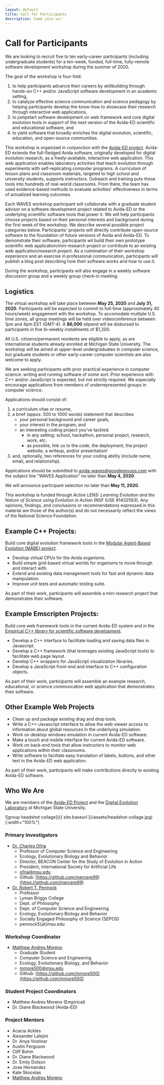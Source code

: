 ```yaml
---
layout: default
title: Call for Participants
description: Come join us!
---
```


# Call for Participants

We are looking to recruit five to ten early-career participants (including undergraduate students) for a ten-week, funded, full-time, fully-remote software development workshop during the summer of 2020.

The goal of the workshop is four-fold:
1. to help participants advance their careers by skillbuilding through hands-on C++ and/or JavaScript software development in an academic setting,
2. to catalyze effective science communication and science pedagogy by helping participants develop the know-how to showcase their research through interactive web applications,
3. to jumpstart software development on web framework and core digital evolution tools in support of the next version of the Avida-ED scientific and educational software, and
4. to yield software that broadly enriches the digital evolution, scientific, education, and open-source communities.

This workshop is organized in conjunction with the [Avida-ED project](https://avida-ed.msu.edu/).
Avida-ED extends the full-fledged Avida software, originally developed for digital evolution research, as a freely-available, interactive web application.
This web application enables laboratory activities that teach evolution through experiments with self-replicating computer programs.
A curriculum of lesson plans and classroom materials, targeted to high school and university students, supports instructors.
Outreach and training puts these tools into hundreds of real-world classrooms.
From there, the team has used evidence-based methods to evaluate activities' effectiveness in terms of actualized learning outcomes.

Each WAVES workshop participant will collaborate with a graduate student advisor on a software development project related to Avida-ED or the underlying scientific software tools that power it.
We will help participants choose projects based on their personal interests and background during the first week of the workshop.
We describe several possible project categories below.
Participants' projects will directly contribute open-source software to the foundation of future versions of Avida and Avida-ED.
To demonstrate their software, participants wil build their own prototype scientific web application/mini research project or contribute to an existing web application/research project.
As a culmination of their workshop experience and an exercise in professional communication, participants will publish a blog post describing how their software works and how to use it.

During the workshop, participants will also engage in a weekly software discussion group and a weekly group check-in meeting.

## Logistics

The virtual workshop will take place between **May 25, 2020** and **July 31, 2020**.
Participants will be expected to commit to full-time (approximately 40 hours/week) engagement with the workshop.
To accomodate multiple U.S. time zones, all group meetings will be held over videoconference between 1pm and 4pm EST (GMT-4).
A **$6,000** stipend will be disbursed to participants in five bi-weekly installments of $1,200.

All U.S. citizens/permanent residents are eligible to apply, as are international students already enrolled at Michigan State University.
The workshop will be aimed at upper-level undergraduates in computer science, but graduate students or other early-career computer scientists are also welcome to apply.

We are seeking participants with prior practical experience in computer science: writing and running software of some sort.
Prior experience with C++ and/or JavaScript is expected, but not strictly required.
We especially encourage applications from members of underrepresented groups in computer science.

Applications should consist of:
1. a curriculum vitae or resume,
2. a brief (appox. 500 to 1000 words) statement that describes
   - your personal background and career goals,
   - your interest in the program, and
   - an interesting coding project you've tackled.
      * in any setting: school, hackathon, personal project, research, work, etc.
      * as possible, link us to the code, the deployment, the project website, a writeup, and/or presentation!
3. and, optionally, two references for your coding ability (include name, email, and relationship).

Applications should be submitted to [avida-waves@googlegroups.com](avida-waves@googlegroups.com) with the subject line "WAVES Application" no later than **May 4, 2020**.

We will announce participant selection no later than **May 11, 2020**.

This workshop is funded through *Active LENS: Learning Evolution and the Nature of Science using Evolution in Action* (NSF IUSE #1432563).
Any opinions, findings, and conclusions or recommendations expressed in this material are those of the author(s) and do not necessarily reflect the views of the National Science Foundation.

## Example C++ Projects:

Build core digital evolution framework tools in the [Modular Agent-Based Evolution (MABE) project](https://github.com/hintzelab/mabe).

* Develop virtual CPUs for the Avida organisms.
* Build simple grid-based virtual worlds for organisms to move through and interact with.
* Extend and existing data management tools for fast and dynamic data manipulation.
* Improve unit tests and automatic testing suite.

As part of their work, participants will assemble a mini research project that demonstrates their software.

## Example Emscripten Projects:

Build core web framework tools in the current Avida-ED system and in the [Empirical C++ library for scientific software development](https://github.com/devsoft/Empirical).

* Develop a C++ interface to facilitate loading and saving data files in Javascript.
* Develop a C++ framework (that leverages existing JavaScript tools) to facilitate web page layout.
* Develop C++ wrappers for JavaScript visualization libraries.
* Develop a JavaScript front-end and interface to C++ configuration objects.

As part of their work, participants will assemble an example research, educational, or science communcation web application that demonstrates their software.

## Other Example Web Projects

* Clean up and package existing drag and drop tools.
* Write a C++-Javascript interface to allow the web viewer access to information about global resources in the underlying simulation.
* Work on desktop windows emulation in current Avida-ED software.
* Make a touch and mobile interface for current Avida-ED software.
* Work on back-end tools that allow instructors to monitor web applications within their classrooms.
* Write software to faciltate easy translation of labels, buttons, and other text in the Avida-ED web application.

As part of their work, participants will make contributions directly to existing Avida-ED software.

## Who We Are

We are members of the [Avida-ED Project](https://avida-ed.msu.edu/) and the [Digital Evolution Laboratory](https://devolab.org/) at Michigan State University.

![group headshot collage]({{ site.baseurl }}/assets/headshot-collage.jpg){:width="100%"}

### Primary Investigators

* [Dr. Charles Ofria](https://ofria.com)
  * Professor of Computer Science and Engineering
  * Ecology, Evolutionary Biology and Behavior
  * Director, BEACON Center for the Study of Evolution in Action
  * President, International Society for Artificial Life
  * [ofria@msu.edu](ofria@msu.edu)
  * Github: [https://github.com/mercere99](https://github.com/mercere99)
* [Dr. Robert T. Pennock](https://msu.edu/~pennock5/)
  * Professor
  * Lyman Briggs College
  * Dept. of Philosophy
  * Dept. of Computer Science and Engineering
  * Ecology, Evolutionary Biology and Behavior
  * Socially Engaged Philosophy of Science (SEPOS)
  * pennock5{at}msu.edu

### Workshop Coordinator

* [Matthew Andres Moreno](https://mmore500.com)
  * Graduate Student
  * Computer Science and Engineering
  * Ecology, Evolutionary Biology, and Behavior
  * [mmore500@msu.edu](mmore500@msu.edu)
  * Github: [https://github.com/mmore500](https://github.com/mmore500)

### Student Project Coordinators

* Matthew Andres Moreno (Empirical)
* Dr. Diane Blackwood (Avida-ED)

### Project Mentors

* Acacia Ackles
* Alexander Lalejini
* Dr. Anya Vostinar
* Austin Ferguson
* Cliff Bohm
* Dr. Diane Blackwood
* Dr. Emily Dolson
* Jose Hernandez
* Kate Skocelas
* [Matthew Andres Moreno](https://mmore500.com)


